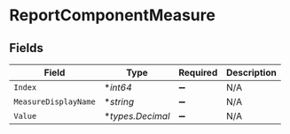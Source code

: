 # ReportComponentMeasure


## Fields

| Field                | Type                 | Required             | Description          |
| -------------------- | -------------------- | -------------------- | -------------------- |
| `Index`              | **int64*             | :heavy_minus_sign:   | N/A                  |
| `MeasureDisplayName` | **string*            | :heavy_minus_sign:   | N/A                  |
| `Value`              | **types.Decimal*     | :heavy_minus_sign:   | N/A                  |